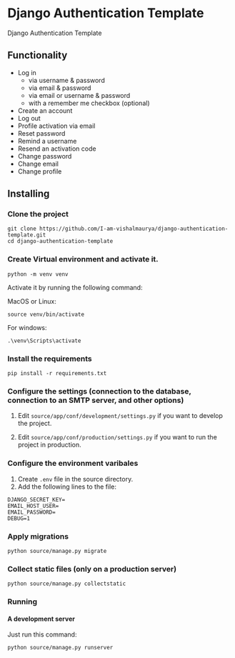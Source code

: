 # Django Authentication Template

Django Authentication Template
## Functionality

- Log in
    - via username & password
    - via email & password
    - via email or username & password
    - with a remember me checkbox (optional)
- Create an account
- Log out
- Profile activation via email
- Reset password
- Remind a username
- Resend an activation code
- Change password
- Change email
- Change profile


## Installing

### Clone the project

```
git clone https://github.com/I-am-vishalmaurya/django-authentication-template.git
cd django-authentication-template
```

### Create Virtual environment and activate it.
```
python -m venv venv
```
Activate it by running the following command:

MacOS or Linux:
```
source venv/bin/activate
```
For windows:
```
.\venv\Scripts\activate
```

### Install the requirements
```
pip install -r requirements.txt
```

### Configure the settings (connection to the database, connection to an SMTP server, and other options)

1. Edit `source/app/conf/development/settings.py` if you want to develop the project.

2. Edit `source/app/conf/production/settings.py` if you want to run the project in production.


### Configure the environment varibales
1. Create `.env` file in the source directory.
2. Add the following lines to the file:
```
DJANGO_SECRET_KEY=
EMAIL_HOST_USER=
EMAIL_PASSWORD=
DEBUG=1
```


### Apply migrations

```
python source/manage.py migrate
```

### Collect static files (only on a production server)

```
python source/manage.py collectstatic
```

### Running

#### A development server

Just run this command:

```
python source/manage.py runserver
```
